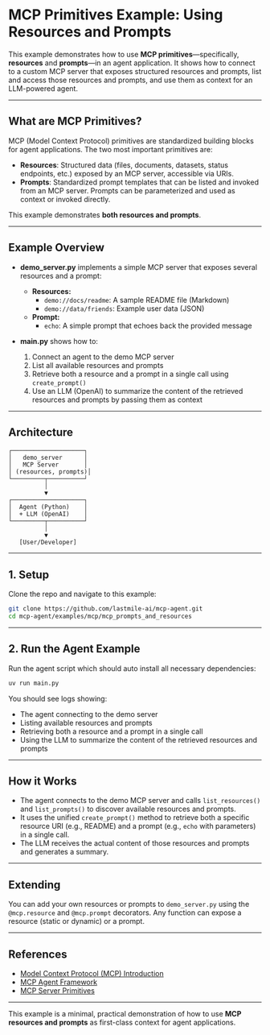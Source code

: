 # MCP Primitives Example: Using Resources and Prompts

This example demonstrates how to use **MCP primitives**—specifically, **resources** and **prompts**—in an agent application. It shows how to connect to a custom MCP server that exposes structured resources and prompts, list and access those resources and prompts, and use them as context for an LLM-powered agent.

---

## What are MCP Primitives?

MCP (Model Context Protocol) primitives are standardized building blocks for agent applications. The two most important primitives are:

- **Resources**: Structured data (files, documents, datasets, status endpoints, etc.) exposed by an MCP server, accessible via URIs.
- **Prompts**: Standardized prompt templates that can be listed and invoked from an MCP server. Prompts can be parameterized and used as context or invoked directly.

This example demonstrates **both resources and prompts**.

---

## Example Overview

- **demo_server.py** implements a simple MCP server that exposes several resources and a prompt:

  - **Resources:**
    - `demo://docs/readme`: A sample README file (Markdown)
    - `demo://data/friends`: Example user data (JSON)
  - **Prompt:**
    - `echo`: A simple prompt that echoes back the provided message

- **main.py** shows how to:
  1. Connect an agent to the demo MCP server
  2. List all available resources and prompts
  3. Retrieve both a resource and a prompt in a single call using `create_prompt()`
  4. Use an LLM (OpenAI) to summarize the content of the retrieved resources and prompts by passing them as context

---

## Architecture

```plaintext
┌────────────────────┐
│   demo_server      │
│   MCP Server       │
│ (resources, prompts)│
└─────────┬──────────┘
          │
          ▼
┌────────────────────┐
│  Agent (Python)    │
│  + LLM (OpenAI)    │
└─────────┬──────────┘
          │
          ▼
   [User/Developer]
```

---

## 1. Setup

Clone the repo and navigate to this example:

```bash
git clone https://github.com/lastmile-ai/mcp-agent.git
cd mcp-agent/examples/mcp/mcp_prompts_and_resources
```

---

## 2. Run the Agent Example

Run the agent script which should auto install all necessary dependencies:

```bash
uv run main.py
```

You should see logs showing:

- The agent connecting to the demo server
- Listing available resources and prompts
- Retrieving both a resource and a prompt in a single call
- Using the LLM to summarize the content of the retrieved resources and prompts

---

## How it Works

- The agent connects to the demo MCP server and calls `list_resources()` and `list_prompts()` to discover available resources and prompts.
- It uses the unified `create_prompt()` method to retrieve both a specific resource URI (e.g., README) and a prompt (e.g., `echo` with parameters) in a single call.
- The LLM receives the actual content of those resources and prompts and generates a summary.

---

## Extending

You can add your own resources or prompts to `demo_server.py` using the `@mcp.resource` and `@mcp.prompt` decorators. Any function can expose a resource (static or dynamic) or a prompt.

---

## References

- [Model Context Protocol (MCP) Introduction](https://modelcontextprotocol.io/introduction)
- [MCP Agent Framework](https://github.com/lastmile-ai/mcp-agent)
- [MCP Server Primitives](https://modelcontextprotocol.io/specification#primitives)

---

This example is a minimal, practical demonstration of how to use **MCP resources and prompts** as first-class context for agent applications.
